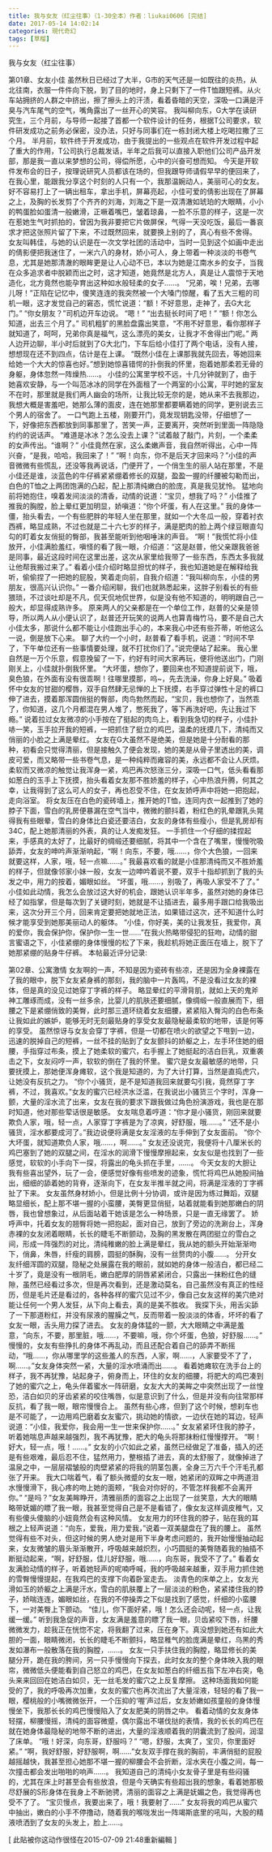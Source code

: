 ```yaml
---
title: 我与女友（红尘往事）（1-30全本）作者：liukai0606 [完结]
date: 2017-05-14 14:02:14
categories: 現代奇幻
tags: [草榴]
---
```

我与女友（红尘往事）


第01章、女友小佳
虽然秋日已经过了大半，G市的天气还是一如既往的炎热，从北往南，衣服一件件向下脱，到了目的地时，身上只剩下了一件T恤跟短裤。从火车站拥挤的人群之中挤出，擦了擦头上的汗渍，看着昏暗的天空，深吸一口满是汗臭与汽车尾气的空气，嘴角露出了一丝开心的笑容。
我叫柳向东，G大学在读研究生，三个月前，与导师一起接了首都一个软件设计的任务，根据T公司要求，软件研发成功之前务必保密，没办法，只好与同事们在一栋封闭大楼上吃喝拉撒了三个月。
半月前，软件终于开发成功，由于我提出的一些观点在软件开发过程中起了重大的作用，T公司执行总裁发话，半年之后我可以直接入职他们公司产品开发部，那是我一直以来梦想的公司，得偿所愿，心中的兴奋可想而知。
今天是开软件发布会的日子，按理说研究人员都该在场的，但我跟导师请假早早的便回来了，在我心里，能跟我分享这个时刻的人只有一个，我那温婉动人，美丽可心的女友。
好不容易打上了一辆出租车，拿出手机，屏幕亮起，小佳可爱的倩影出现在了屏幕之上，及胸的长发剪了个齐齐的刘海，刘海之下是一双清澈如琥珀的大眼睛，小小的鸭蛋脸如蛋清一般嫩滑，正噘着嘴巴，皱着琼鼻，一脸不乐意的样子，这是一次在惹她生气时抓拍的，曾因为我非要把它片做屏保，气得一天没吃饭，最后一番哀求才把这张照片留了下来，不过既然回来，就要换上别的了，真心有些不舍得。
女友叫韩佳，与她的认识是在一次文学社团的活动中，当时一见到这个如画中走出的倩影便把我迷住了，一米六八的身材，娇小可人，身上带着一种淡淡的书卷气息，尤其是她那清澈的眼眸更是让人心动不已，本以为她是江南水乡的女子，当我在众多追求者中脱颖而出之时，这才知道，她竟然是北方人，真是让人震惊于天地造化，北方竟然也能孕育出这种如水般轻柔的女子……。
“兄弟，唉！兄弟，去哪儿呀！”正陷在记忆中，傻笑连连的我突然被一个大嗓门惊醒，看了五大三粗的司机一眼，这才发觉自己的窘态，慌忙说道：“额！不好意思，走神了，去G大北门。”
“你女朋友？”司机边开车边说。
“嗯！”
“出去挺长时间了吧！”
“额！你怎么知道，出去三个月了。”
司机粗犷的黑脸盘露出笑意，“不用不好意思，看你那样子就知道了，呵呵，兄弟你真是福气，这么漂亮的美女，让我才不舍得出门呢。”
两人边开边聊，半小时后就到了G大北门，下车后给小佳打了两个电话，没有人接，想想现在还不到四点，估计是在上课。
“既然小佳在上课那我就先回去，等她回来给她一个大大的惊喜也好。”想到她惊喜错愕的扑倒我的怀里，抱着她那柔若无骨的身躯，身体忽然一阵燥热……。
小佳的公寓里学校不远，十几分钟就到了，由于她喜欢安静，与一个叫范冰冰的同学在外面租了一个两室的小公寓，平时她的室友不在时，那里就是我们两人幽会的场所，让我比较无奈的是，她从来不去我那边，我想大概是害羞吧，她那么薄的面皮，连在她那里都要瞒着她的同学，更别说去三个男人的宿舍了。
一口气跑上五楼，刚要开门，竟发现钥匙没带，仔细想了一下，好像把东西都放到同事那里了，苦笑一声，正要离开，突然听到里面一阵隐隐约约的说话声。
“难道是冰冰？怎么没去上课？”试着敲了敲门，片刻，一个柔柔的女声传出。“谁啊？”
小佳竟然在家，这么柔嫩声音，我自然听得出，心中一阵兴奋，“是我，哈哈，我回来了！”
“啊！向东，你不是后天才回来吗？”小佳的声音微微有些慌乱，还没等我再说话，门便开了，一个俏生生的丽人站在那里，不是小佳还是谁，淡蓝色的牛仔裤紧紧绷着修长的双腿，盈盈一握的纤腰被勾勒而出，白色的T恤之上两团饱满的凸起，配上那清纯嫩白的脸庞，真是我见犹怜。
猛地向前将她抱住，嗅着发间淡淡的清香，动情的说道：“宝贝，想我了吗？”
小佳推了推我的胸膛，脸上晕红更加明显，娇嗔道：“你个坏蛋，有人在这里。”
我的身体一僵，抬头看去，一个有些肥胖的年轻人坐在那里，就如一个大冬瓜一般，穿着衬衣西裤，略显成熟，不过也就是二十六七岁的样子，满是肥肉的脸上两个绿豆眼直勾勾的盯着女友俏挺的臀部，我甚至能听到他咽唾沫的声音。
“啊！”我慌忙将小佳放开，小佳满脸羞红，嗔怪的看了我一眼，介绍道：“这是赵普，他父亲跟我爸爸是同事，最近这段时间在这里出差，这次从家里给我带了一些东西，东西太多我就让他帮我搬过来了。”
看着小佳介绍时略显担忧的样子，我也知道她是在解释给我听，偷偷捏了一把她的屁股，笑着走向前，自我介绍道：“我叫柳向东，小佳的男朋友，很高兴认识你。”
一番介绍闲聊，我们也就熟悉起来，这胖子别看长的有些猥琐，不过谈吐却是不凡，侃天侃地侃世界，似是没有他不知道的，明明跟自己一般大，却显得成熟许多。
原来两人的父亲都是在一个单位工作，赵普的父亲是领导，所以两人从小便认识了，赵普还开玩笑的说两人也算青梅竹马，要不是自己大小佳太多，那说什么都不能让小佳跑出手心的，本来我心中还有些芥蒂，听他这么一说，倒是放下心来。
聊了大约一个小时，赵普看了看手机，说道：“时间不早了，下午单位还有一些事情要处理，就不打扰你们了。”说完便站了起来。
我心里自然是一万个乐意，假意挽留了一下，约好有时间大家再玩，便将他送出门，门刚刚关上，小佳就扑倒我怀里。
“大坏蛋，想你了，要回来也不知道提前说下，哦，臭色狼，在外面有没有很乖啊！往哪里摸那，呜~，先去洗澡，你身上好臭。”
吸着怀中女友的甘甜的樱唇，双手自然肆无忌惮的上下抚摸，右手穿过弹性十足的裤口伸了进去，摸着那浑圆俏挺的臀部，肉鸟勃然而起，“宝贝，我也想你了，当然乖了，你知道，这几个月都混在男人堆了，憋死我了，等下再洗好吧，先让我过下瘾。”
说着拉过女友微凉的小手按在了挺起的肉鸟上，看到我急切的样子，小佳扑哧一笑，玉手拉开我的短裤，一把抓住了挺立的鸡巴，温柔的抚摸几下，清纯而又俏丽的小脸之上满是晕红。
女友在G大虽然不是绝美，但是她是十分耐看的那种，初看会只觉得清丽，但是接触久了便会发现，她的美是从骨子里透出的美，调皮可爱，而又略带一些书卷气息，是一种纯粹而雍容的美，永远都不会让人厌烦。
柔软而又微凉的触觉让我浑身一紧，鸡巴再次怒涨三分，深吸一口气，低头看看那如葱白的玉手上下抚摸，抬头看着女友那不胜娇羞的样子，心中热浪升腾，何其之幸，让我得到了这么可人的女子，再也忍受不住，在女友娇呼声中将她一把抱起，走向浴室。
将女友压在白色的瓷砖墙上，推开她的T恤，连同内衣一起推到了她的脖子下面，雪白的乳房便暴漏在空气当中，微微的颤抖着，粉红色的乳晕跟乳头晃得我有些眼晕，雪白的身体比白瓷还要洁白，女友的身体有些瘦小，但是乳房却有34C，配上她那清丽的外表，真的让人发痴发狂。
一手抓住一个仔细的揉捏起来，手感真的太好了，比最好的绸缎还要细腻，将其中一个含在了嘴里，慢慢吮吸舔弄，女友的呻吟声渐渐响起，“啊！向东，不要，哦……，你个大色狼，一回来就要这样，人家，哦，轻一点嘛……。”
我最喜欢看的就是小佳那清纯而又不胜娇羞的样子，但就像邻家小妹一般，女友一边呻吟着说不要，双手十指却抓到了我的头发之中，用力的按着，媚眼如丝。
“坏蛋，哦……，别吸了，再吸人家受不了了。”
小佳如此动情，我怎么会放过这大好的机会，跟她认识半年多，虽然对她的身体已经了如指掌，但是每次到了关键时刻，她就是不让插进去，最多用手跟口给我吸出来，这次分开三个月，回来肯定要把她就地正法，如果错过这次，还不知道什么时候才能享受到她那美丽动人的躯体。
“小佳，你好美，美的让我发狂，我爱你，真的爱你，我会保护你，保护你一生一世……”在我火热略带侵犯的狂吻，动情的甜言蜜语之下，小佳紧绷的身体慢慢的松了下来，我趁机将她正面压在墙上，脱下了她那紧绷的贴身牛仔裤。
本帖最近评分记录:


第02章、公寓激情
女友啊的一声，不知是因为瓷砖有些凉，还是因为全身裸露在了我的眼中，脱下女友紧身裤的那刻，我的脑中一片轰鸣，不是没看过女友的裸体，但是真的没见过她穿丁字裤的样子。
略显晕红的平滑背肌，就如上天的鬼斧神工雕琢而成，没有一丝多余，比婴儿的肌肤还要细腻，像绸缎一般直展而下，细腰之下是紧绷俏致的美臀，此时那三道环绕着女友细腰，紧紧陷入臀沟的白色布条让我如此的嫉妒，能够无时无刻最贴身的享受女友最隐秘最柔软的地带，该是何等的享受。
虽然惊讶与女友会穿丁字裤，但是一切都在喷火的欲望之下甩到一边，迅速的脱掉自己的短裤，一丝不挂的贴到了女友颤抖的娇躯之上，左手环住她的细腰，手指穿过布条，摸上了她柔软的蜜穴，右手握上了她挺起的洁白巨乳，双重袭击之下，女友闷哼一声，软软的倒在了我的怀里。
蜜穴是女友最敏感的地带，只要抚摸上，那她便浑身瘫软，这个我是知道的，为了大计打算，当然是直捣虎穴，让她没有反抗之力。
“你个小骚货，是不是知道我回来就要勾引我，竟然穿丁字裤，不过，我喜欢。”女友的蜜穴已经洪水泛滥，在我说出小骚货三个字时，浑身一颤，大量的淫水流了出来，女友在我的要求下跟我做过角色扮演游戏，我也是在那时知道，他对那些荤话很是敏感。
女友喘息着哼道：“你才是小骚货，刚回来就要欺负人家，哦，轻一点，人家穿丁字裤是为了凉爽，好舒服，哦……。”
“还不是小骚货，淫水都要成河了。”我边说便将满是女友淫液的左手伸到了女友面前。
“你个大坏蛋，就知道欺负人家，哦……，啊……。”
女友还没说完，我便将十八厘米长的鸡巴塞到了她的双腿之间，在淫水的润滑下慢慢摩擦起来，女友似是也找到了一些感觉，软软的小手向下一探，将露出的龟头抓在手里，……。
今天女友的大胆让我有些喜出望外，玩了一会，便感觉好像有些喷发的迹象，慌忙将鸡巴从她股间抽出，细细的舔着她的背脊，逐渐向下，在女友半推半就之间，将满是淫液的丁字裤扯了下来。
女友虽然身材娇小，但是比例十分协调，或许是因为练过舞蹈，双腿略显细长，配上那不堪一握的小蛮腰，美臀更显俏挺，站着就能看到她那嫩白的阴唇，我也曾想象过，从后面站着干她该是怎么一种场景，只是一直无缘罢了。
娇呼声中，托着女友的翘臀将她一把抱起，面对自己，放到了旁边的洗涮台上，浑身赤裸的女友闭着眼睛，长长的睫毛不断颤动，及胸的黑发散在两团挺立的雪白之间，形成一阵强烈的对比，清纯稚嫩的脸上满是晕红，我从她的额头开始渐渐吻下，俏鼻，朱唇，纤瘦的肩膀，圆挺的酥胸，没有一丝赘肉的小腹……。
分开女友纤细浑圆的双腿，隐秘之处展露在我的眼前，就如她的身体一般洁白，都已经二十岁了，竟是没有一根阴毛，嫩白肥厚的阴唇紧紧闭合，只露出一抹粉红色的缝隙，虽然已经看过多次，但是再次看到，还是激动莫名，自己虽然没有真正的性经历，但是毛片还是看过的，各种各样的蜜穴见过不少，像自己女友这样的美穴绝对能让任何一个男人发狂，从下向上看去，真的是美不胜收。
我探下头，用舌尖舔了一下那道粉红，并没有尿液的腥臊之气，反而带着一股淡淡的体香，坏坏的看了女友一眼，舌头用力探了进去。
女友的身体猛的一颤，大大眼睛之中满是羞意，“向东，不要，那里脏，哦……，不要嘛，哦，你个坏蛋，色狼，好舒服……。”
慢慢的，女友有些挣扎的身体不再乱动，而且还配合着自己的舔弄不断摇动，“哦……，你从哪里学的这些羞人的东西，人家，啊……，人家要受不了了，啊……。”女友身体突然一紧，大量的淫水喷涌而出……。
看着她瘫软在洗手台上的样子，我不再犹豫，站起身子，俯身而上，环住的女友的细腰，将肥大的鸡巴凑到了她的蜜穴之上，龟头伴着蜜水一阵研磨，女友大大的美眸之中突然出现了一丝惶恐，洁白如贝的牙齿紧紧的咬住嘴唇，似是意识到了什么，但是并没有向往常那样反抗，看了我一眼，眼帘慢慢合上。
虽然有些心疼，但到了这个时候，想刹车也是不可能了，一边用鸡巴磨着女友蜜穴，挑动她的情欲，一边伏在她的耳边，轻声说道：“小佳，我爱你，我会用一生一世来保护你……。”
女友紧紧环住我的脖子，听着她喘息声越来越强烈，我不再犹豫，肥大的龟头将那抹粉红慢慢撑开。
“啊！好大，轻一点，哦！……。”
女友的小穴如此之紧，虽然已经做足了准备，插入的还是有些艰难，最后忍不住，猛然用力，整根插了进去，真的太舒服了，就像掉进了温泉之中，一层层褶皱般的肉壁紧紧的将我的阴茎包裹，全身三万六千个汗毛孔都张了开来。
我大口喘着气，看了额头微蹙的女友一眼，她紧闭的双眸之中两道泪水慢慢滑下，我心疼的吻上她的面颊，“我会对你好的，不管怎样我都不会离开你。”
“是吗？”女友美眸睁开，清雅丽质的面容之上出现了一丝笑意，大大的眼睛略带妩媚的瞟了我一眼，我甚至觉得自己是不是看错了，像女友这样调皮稚气，又有些傻头傻脑的小妞竟然会有这种风情。
女友用力的环住我的脖子，贴在我的耳根之上轻声说道：“向东，爱我，用力爱我，”说着一双美腿盘在了我的腰上。
虽然觉得有些不对头，但这时候的男人绝对是用下半身考虑问题的，我开始慢慢抽动起来，女友微皱的眉头渐渐散开，呼吸越来越炽烈，小巧圆挺的美臀随着我的抽插不断挺动起来，“啊，好舒服，佳儿好舒服，哦……，向东哥，我受不了了。”
看着女友满脸动情的样子，听着她轻声的呢喃呼喊，我的呼吸越来越重，双手用力抓住她的雪臀慢慢提起，在我鸡巴的支撑下向着卧室走去。
淡青色的床单之上，女友光滑如玉的娇躯之上满是汗水，雪白的肌肤覆上了一层淡淡的粉色，紧紧搂住我的脖子，娇喘连连，媚眼如丝，在我的不停操弄之下似是找到了感觉，纤细的小蛮腰下，一对美臀上下颤动。
“佳儿，你下面好紧，哦！怎么还会动呢，轻一点，让我缓一缓。”
听到我急促的声音，女友满是羞意的瞟了我一眼，贝齿紧咬下唇，纤腰微微发力，趁我正在恍惚不定，将我翻了过来，压在身下。真没想到她还有如此大胆的一面，眼睛微闭，长长的睫毛不断颤抖，略显稚气的脸庞满是晕红，乌黑的秀发如瀑布一般散落在我的胸膛，……。
女友一只手扶住我的胸膛，略显修长的美腿分开，跪在我的胯间，另一只手慢慢向下探去，此时女友的整个身体映入我的眼帘，微微低头便能看到自己怒立的鸡巴，在女友如葱白的纤细五指下左冲右突，龟头来来回回在她洁白如贝，无一丝毛发的蜜穴之上反复摩擦。
这种场面我如何能受的了，我的呼吸再次加重，女友的蜜穴也再次流出了大量淫液，轻轻的看了我一眼，樱桃般的小嘴微微张开，一个压抑的‘喔’声过后，女友娇嫩如孩童般的身体慢慢坐下，我那长长的鸡巴慢慢陷入了女友肥美的阴唇之中。
看着动情的女友身体轻摆，柳腰慢摇，清纯的面容微蹙，偶尔露出不堪伐挞的表情，我的长长的鸡巴在就在她身体最隐秘的地带不断的进出，大量的淫液顺着我的阴囊流到了股间，润湿了床单。
“哦！好深，向东哥，舒服吗？”
“嗯，舒服，太爽了，宝贝，你里面好紧。”
“啊，我好舒服，好舒服啊，啊……”女友双手撑在我的胸前，丰满俏挺的屁股越摇越快，我甚至担心她那不堪一握的柳腰会不会折断，淫水夹在小腹之间，每一次撞击都会发出啪啪的响声……。
我知道自己的清纯小女友骨子里是有些闷骚的，尤其在床上时甚至会有些放浪，但是今天确实有些超出我的想象，看着她那极尽舒展的S形身体在我身上不断驰骋，清丽的面容之上满是妩媚之色，我觉得再也受不了了。
“宝贝慢点，我要出来了，哦！我要射了……”
女友将我的鸡巴从蜜穴中抽出，嫩白的小手不停撸动，随着我的喉咙发出一阵竭斯底里的吼叫，大股的精液喷洒到了女友的头发上，脸上……。


[ 此貼被你这动作很怪在2015-07-09 21:48重新編輯 ]